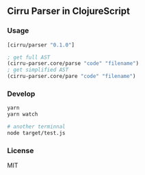 
Cirru Parser in ClojureScript
----

### Usage

```clojure
[cirru/parser "0.1.0"]
```

```clojure
; get full AST
(cirru-parser.core/parse "code" "filename")
; get simplified AST
(cirru-parser.core/pare "code" "filename")
```

### Develop

```bash
yarn
yarn watch

# another terminnal
node target/test.js
```

### License

MIT

